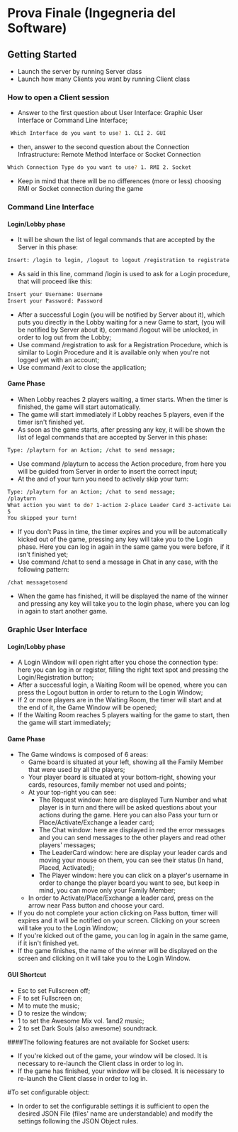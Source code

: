 # Prova Finale (Ingegneria del Software)

## Getting Started
- Launch the server by running Server class
- Launch how many Clients you want by running Client class
### How to open a Client session
- Answer to the first question about User Interface: Graphic User Interface or Command Line Interface;
```bash
 Which Interface do you want to use? 1. CLI 2. GUI
```
- then, answer to the second question about the Connection Infrastructure: Remote Method Interface or Socket Connection
```bash
Which Connection Type do you want to use? 1. RMI 2. Socket
```
- Keep in mind that there will be no differences (more or less) choosing RMI or Socket connection during the game
### Command Line Interface 
#### Login/Lobby phase
- It will be shown the list of legal commands that are accepted by the Server in this phase:
```bash
Insert: /login to login, /logout to logout /registration to registrate a new user or /exit to close to application      - Logged: false
```
- As said in this line, command /login is used to ask for a Login procedure, that will proceed like this:
```bash
Insert your Username: Username
Insert your Password: Password
```
- After a successful Login (you will be notified by Server about it), which puts you directly in the Lobby waiting for a new Game to start, (you will be notified by Server about it), command /logout will be unlocked, in order to log out from the Lobby;
- Use command /registration to ask for a Registration Procedure, which is similar to Login Procedure and it is available only when you're not logged yet with an account;
- Use command /exit to close the application;
#### Game Phase 
- When Lobby reaches 2 players waiting, a timer starts. When the timer is finished, the game will start automatically.
- The game will start immediately if Lobby reaches 5 players, even if the timer isn't finished yet.
- As soon as the game starts, after pressing any key, it will be shown the list of legal commands that are accepted by Server in this phase:
```bash
Type: /playturn for an Action; /chat to send message;
```
- Use command /playturn to access the Action procedure, from here you will be guided from Server in order to insert the correct input;
- At the and of your turn you need to actively skip your turn:
```bash
Type: /playturn for an Action; /chat to send message;
/playturn
What action you want to do? 1-action 2-place Leader Card 3-activate Leader Card 4-exchange Leader Card 5-skip
5
You skipped your turn!
```
- If you don't Pass in time, the timer expires and you will be automatically kicked out of the game, pressing any key will take you to the Login phase. Here you can log in again in the same game you were before, if it isn't finished yet;
- Use command /chat to send a message in Chat in any case, with the following pattern:
```bash
/chat messagetosend
```
- When the game has finished, it will be displayed the name of the winner and pressing any key will take you to the login phase, where you can log in again to start another game.
### Graphic User Interface
#### Login/Lobby phase
- A Login Window will open right after you chose the connection type: here you can log in or register, filling the right text spot and pressing the Login/Registration button;
- After a successful login, a Waiting Room will be opened, where you can press the Logout button in order to return to the Login Window;
- If 2 or more players are in the Waiting Room, the timer will start and at the end of it, the Game Window will be opened;
- If the Waiting Room reaches 5 players waiting for the game to start, then the game will start immediately;
#### Game Phase
- The Game windows is composed of 6 areas:
  * Game board is situated at your left, showing all the Family Member that were used by all the players;
  * Your player board is situated at your bottom-right, showing your cards, resources, family member not used and points;
  * At your top-right you can see:
    + The Request window: here are displayed Turn Number and what player is in turn and there will be asked questions about your actions during the game. Here you can also Pass your turn or Place/Activate/Exchange a leader card;
    + The Chat window: here are displayed in red the error messages and you can send messages to the other players and read other players' messages;
    + The LeaderCard window: here are display your leader cards and moving your mouse on them, you can see their status (In hand, Placed, Activated);
    + The Player window: here you can click on a player's username in order to change the player board you want to see, but keep in mind, you can move only your Family Member;
  * In order to Activate/Place/Exchange a leader card, press on the arrow near Pass button and choose your card.
- If you do not complete your action clicking on Pass button, timer will expires and it will be notified on your screen. Clicking on your screen will take you to the Login Window;
- If you're kicked out of the game, you can log in again in the same game, if it isn't finished yet.
- If the game finishes, the name of the winner will be displayed on the screen and clicking on it will take you to the Login Window.
#### GUI Shortcut
- Esc to set Fullscreen off;
- F to set Fullscreen on;
- M to mute the music;
- D to resize the window;
- 1 to set the Awesome Mix vol. 1and2 music;
- 2 to set Dark Souls (also awesome) soundtrack.

####The following features are not available for Socket users:
- If you're kicked out of the game, your window will be closed. It is necessary to re-launch the Client class in order to log in.
- If the game has finished, your window will be closed. It is necessary to re-launch the Client classe in order to log in.

#To set configurable object:
- In order to set the configurable settings it is sufficient to open the desired JSON File (files' name are understandable) and modify the settings following the JSON Object rules.

